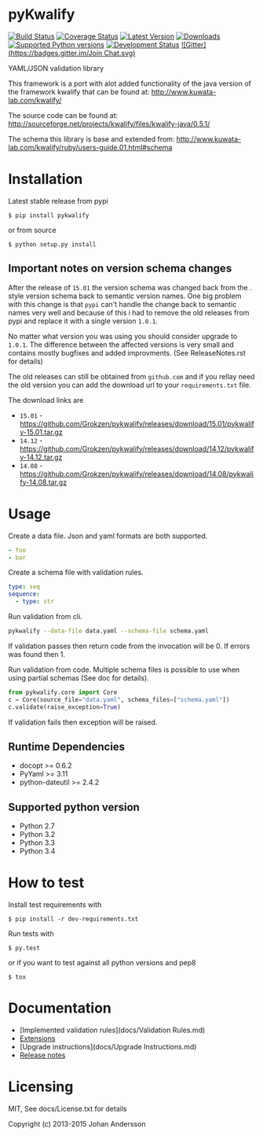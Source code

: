 # pyKwalify

[![Build Status](https://travis-ci.org/Grokzen/pykwalify.svg?branch=master)](https://travis-ci.org/Grokzen/pykwalify) [![Coverage Status](https://coveralls.io/repos/Grokzen/pykwalify/badge.png?branch=master)](https://coveralls.io/r/Grokzen/pykwalify) [![Latest Version](https://pypip.in/version/pykwalify/badge.svg)](https://pypi.python.org/pypi/pykwalify/) [![Downloads](https://pypip.in/download/pykwalify/badge.svg)](https://pypi.python.org/pypi/pykwalify/) [![Supported Python versions](https://pypip.in/py_versions/pykwalify/badge.svg)](https://pypi.python.org/pypi/pykwalify/) [![Development Status](https://pypip.in/status/pykwalify/badge.svg)](https://pypi.python.org/pypi/pykwalify/) [![Gitter](https://badges.gitter.im/Join Chat.svg)](https://gitter.im/Grokzen/pykwalify?utm_source=badge&utm_medium=badge&utm_campaign=pr-badge&utm_content=badge)


YAML/JSON validation library

This framework is a port with alot added functionality of the java version of the framework kwalify that can be found at: http://www.kuwata-lab.com/kwalify/

The source code can be found at: http://sourceforge.net/projects/kwalify/files/kwalify-java/0.5.1/

The schema this library is base and extended from: http://www.kuwata-lab.com/kwalify/ruby/users-guide.01.html#schema


# Installation

Latest stable release from pypi

```
$ pip install pykwalify
```

or from source

```
$ python setup.py install
```


## Important notes on version schema changes

After the release of `15.01` the version schema was changed back from the <year>.<month> style version schema back to semantic version names. One big problem with this change is that `pypi` can't handle the change back to semantic names very well and because of this i had to remove the old releases from pypi and replace it with a single version `1.0.1`.

No matter what version you was using you should consider upgrade to `1.0.1`. The difference between the affected versions is very small and contains mostly bugfixes and added improvments. (See ReleaseNotes.rst for details)

The old releases can still be obtained from `github.com` and if you rellay need the old version you can add the download url to your `requirements.txt` file.

The download links are

 - `15.01` - https://github.com/Grokzen/pykwalify/releases/download/15.01/pykwalify-15.01.tar.gz
 - `14.12` - https://github.com/Grokzen/pykwalify/releases/download/14.12/pykwalify-14.12.tar.gz
 - `14.08` - https://github.com/Grokzen/pykwalify/releases/download/14.08/pykwalify-14.08.tar.gz

# Usage

Create a data file. Json and yaml formats are both supported.

```yaml
- foo
- bar
```

Create a schema file with validation rules.

```yaml
type: seq
sequence:
  - type: str
```

Run validation from cli.

```bash
pykwalify --data-file data.yaml --schema-file schema.yaml
```

If validation passes then return code from the invocation will be 0. If errors was found then 1.

Run validation from code. Multiple schema files is possible to use when using partial schemas (See doc for details).

```python
from pykwalify.core import Core
c = Core(source_file="data.yaml", schema_files=["schema.yaml"])
c.validate(raise_exception=True)
```

If validation fails then exception will be raised.


## Runtime Dependencies

 - docopt >= 0.6.2
 - PyYaml >= 3.11
 - python-dateutil >= 2.4.2


## Supported python version

 - Python 2.7
 - Python 3.2
 - Python 3.3
 - Python 3.4


# How to test

Install test requirements with

```
$ pip install -r dev-requirements.txt
```

Run tests with

```
$ py.test
```

or if you want to test against all python versions and pep8

```
$ tox
```


# Documentation

 - [Implemented validation rules](docs/Validation Rules.md)
 - [Extensions](docs/Extensions.md)
 - [Upgrade instructions](docs/Upgrade Instructions.md)
 - [Release notes](ReleaseNotes.rst)


# Licensing

MIT, See docs/License.txt for details

Copyright (c) 2013-2015 Johan Andersson
